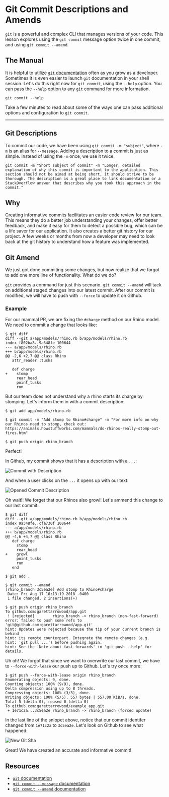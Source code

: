 # Git Commit Descriptions and Amends

`git` is a powerful and complex CLI that manages versions of your code. This lesson explores using the `git commit` message option twice in one commit, and using `git commit --amend`.

## The Manual

It is helpful to utilize [`git` documentation](https://git-scm.com/doc) often as you grow as a developer. Sometimes it is even easier to launch `git` documentation in your shell session. Let's do this right now for `git commit`, using the `--help` option. You can pass the `--help` option to any `git` command for more information.

```
git commit --help
```

Take a few minutes to read about some of the ways one can pass additional options and configuration to `git commit`.

---

## Git Descriptions

To commit our code, we have been using `git commit -m "subject"`, where `-m` is an alias for `--message`. Adding a description to a commit is just as simple. Instead of using the `-m` once, we use it twice.

```
git commit -m "Short subject of commit" -m "Longer, detailed explanation of why this commit is important to the application. This section should not be aimed at being short, it should strive to be thorough. The description is a great place to link documentation or a StackOverflow answer that describes why you took this approach in the commit."
```

## Why

Creating informative commits facilitates an easier code review for our team. This means they do a better job understanding your changes, offer better feedback, and make it easy for them to detect a possible bug, which can be a life saver for our application. It also creates a better git history for our project. A few weeks or months from now a developer may need to look back at the git history to understand how a feature was implemented.

## Git Amend

We just got done commiting some changes, but now realize that we forgot to add one more line of functionality. What do we do?

`git` provides a command for just this scenario. `git commit --amend` will tack on additional staged changes into our latest commit. After our commit is modified, we will have to push with `--force` to update it on Github.

### Example

For our mammal PR, we are fixing the `#charge` method on our Rhino model. We need to commit a change that looks like:

```
$ git diff
diff --git a/app/models/rhino.rb b/app/models/rhino.rb
index f802ba8..9a348fe 100644
--- a/app/models/rhino.rb
+++ b/app/models/rhino.rb
@@ -2,6 +2,7 @@ class Rhino
   attr_reader :tusks

   def charge
+    stomp
     rear_head
     point_tusks
     run
```

But our team does not understand why a rhino starts its charge by stomping. Let's inform them in with a commit description:

```
$ git add app/models/rhino.rb

$ git commit -m "Add stomp to Rhino#charge" -m "For more info on why our Rhinos need to stomp, check out: https://animals.howstuffworks.com/mammals/do-rhinos-really-stomp-out-fires.htm"

$ git push origin rhino_branch
```

Perfect!

In Github, my commit shows that it has a description with a `...`:

![Commit with Description](https://raw.githubusercontent.com/powerhome/phrg-git-commit-messages-and-amends/master/commit-with-description.png?raw=true "Commit with Description")

And when a user clicks on the `...` it opens up with our text:

![Opened Commit Description](https://raw.githubusercontent.com/powerhome/phrg-git-commit-messages-and-amends/master/opened-commit-description.png?raw=true "Opened Commit Description")

Oh wait!! We forget that our Rhinos also growl! Let's ammend this change to our last commit:

```
$ git diff
diff --git a/app/models/rhino.rb b/app/models/rhino.rb
index 9a348fe..cfa730f 100644
--- a/app/models/rhino.rb
+++ b/app/models/rhino.rb
@@ -4,6 +4,7 @@ class Rhino
   def charge
     stomp
     rear_head
+    growl
     point_tusks
     run
   end
```

```
$ git add .

$ git commit --amend
[rhino_branch 3c5ea2e] Add stomp to Rhino#charge
 Date: Fri Aug 17 10:13:19 2018 -0400
 1 file changed, 2 insertions(+)

$ git push origin rhino_branch
To github.com:garettarrowood/app.git
 ! [rejected]        rhino_branch -> rhino_branch (non-fast-forward)
error: failed to push some refs to 'git@github.com:garettarrowood/app.git'
hint: Updates were rejected because the tip of your current branch is behind
hint: its remote counterpart. Integrate the remote changes (e.g.
hint: 'git pull ...') before pushing again.
hint: See the 'Note about fast-forwards' in 'git push --help' for details.
```

Uh oh! We forgot that since we want to overwrite our last commit, we have to `--force-with-lease` our push up to Github. Let's try once more:

```
$ git push --force-with-lease origin rhino_branch
Enumerating objects: 9, done.
Counting objects: 100% (9/9), done.
Delta compression using up to 8 threads.
Compressing objects: 100% (3/3), done.
Writing objects: 100% (5/5), 557 bytes | 557.00 KiB/s, done.
Total 5 (delta 0), reused 0 (delta 0)
To github.com:garettarrowood/example_app.git
 + 1e71c2a...3c5ea2e rhino_branch -> rhino_branch (forced update)
```

In the last line of the snippet above, notice that our commit identifer changed from `1e71c2a` to `3c5ea2e`. Let's look on Github to see what happened:

![New Git Sha](https://raw.githubusercontent.com/powerhome/phrg-git-commit-messages-and-amends/master/new-git-sha.png?raw=true "New Git Sha")

Great! We have created an accurate and informative commit!

## Resources

- [`git` documentation](https://git-scm.com/doc)
- [`git commit --message` documentation](https://git-scm.com/docs/git-commit#git-commit--mltmsggt)
- [`git commit --amend` documentation](https://git-scm.com/docs/git-commit#git-commit---amend)
